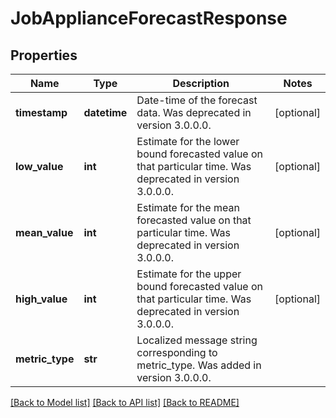 # JobApplianceForecastResponse

## Properties
Name | Type | Description | Notes
------------ | ------------- | ------------- | -------------
**timestamp** | **datetime** | Date-time of the forecast data. Was deprecated in version 3.0.0.0. | [optional] 
**low_value** | **int** | Estimate for the lower bound forecasted value on that particular time. Was deprecated in version 3.0.0.0. | [optional] 
**mean_value** | **int** | Estimate for the mean forecasted value on that particular time. Was deprecated in version 3.0.0.0. | [optional] 
**high_value** | **int** | Estimate for the upper bound forecasted value on that particular time. Was deprecated in version 3.0.0.0. | [optional] 
**metric_type** | **str** | Localized message string corresponding to metric_type. Was added in version 3.0.0.0. | 

[[Back to Model list]](../README.md#documentation-for-models) [[Back to API list]](../README.md#documentation-for-api-endpoints) [[Back to README]](../README.md)


